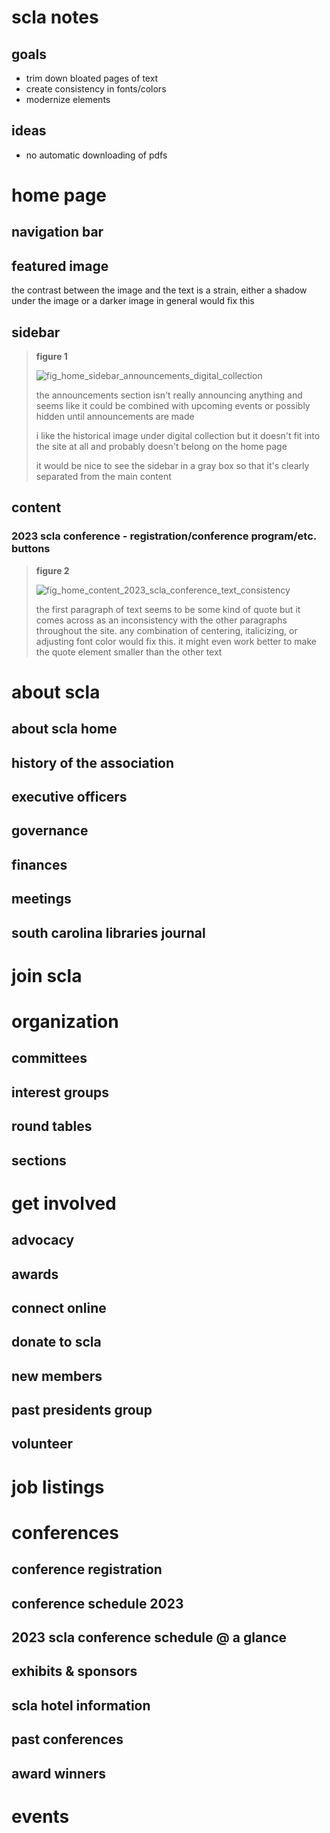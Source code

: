 # scla notes
## goals
- trim down bloated pages of text
- create consistency in fonts/colors
- modernize elements

## ideas
- no automatic downloading of pdfs

# home page
## navigation bar

## featured image
the contrast between the image and the text is a strain, either a shadow under the image or a darker image in general would fix this

## sidebar
> **figure 1**
> 
> ![fig_home_sidebar_announcements_digital_collection](https://github.com/cwrightlibrary/scla/blob/main/assets/website_notes/fig_/_home/_sidebar/_announcements_digital_collection.png?raw=true)
> 
> the announcements section isn't really announcing anything and seems like it could be combined with upcoming events or possibly hidden until announcements are made
> 
> i like the historical image under digital collection but it doesn't fit into the site at all and probably doesn't belong on the home page
> 
> it would be nice to see the sidebar in a gray box so that it's clearly separated from the main content

## content
### 2023 scla conference - registration/conference program/etc. buttons
> **figure 2**
> 
> ![fig_home_content_2023_scla_conference_text_consistency](https://github.com/cwrightlibrary/scla/blob/main/assets/website_notes/fig_/_home/_content/_scla_conference_text_consistency.png?raw=true)
> 
> the first paragraph of text seems to be some kind of quote but it comes across as an inconsistency with the other paragraphs throughout the site. any combination of centering, italicizing, or adjusting font color would fix this. it might even work better to make the quote element smaller than the other text

# about scla
## about scla home

## history of the association

## executive officers

## governance

## finances

## meetings

## south carolina libraries journal


# join scla


# organization
## committees

## interest groups

## round tables

## sections


# get involved
## advocacy

## awards

## connect online

## donate to scla

## new members

## past presidents group

## volunteer


# job listings


# conferences
## conference registration

## conference schedule 2023

## 2023 scla conference schedule @ a glance

## exhibits & sponsors

## scla hotel information

## past conferences

## award winners


# events
